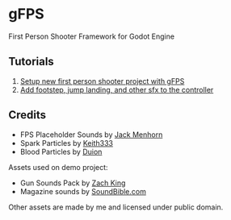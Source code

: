 # gFPS
First Person Shooter Framework for Godot Engine

## Tutorials

1. [Setup new first person shooter project with gFPS](learn/01-project-setup.md)
2. [Add footstep, jump landing, and other sfx to the controller](learn/02-player-sfx.md)

## Credits

- FPS Placeholder Sounds by [Jack Menhorn](https://opengameart.org/content/fps-placeholder-sounds)
- Spark Particles by [Keith333](https://opengameart.org/content/spark-particles-set-of-8)
- Blood Particles by [Duion](https://opengameart.org/content/miscblooddecalparticles)

Assets used on demo project:
- Gun Sounds Pack by [Zach King](http://sweetsoundeffects.com/gun-pack-2/)
- Magazine sounds by [SoundBible.com](http://soundbible.com/tags-magazine.html)

Other assets are made by me and licensed under public domain.
